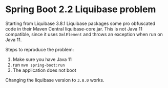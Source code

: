 # Spring Boot 2.2 Liquibase problem

Starting from Liquibase 3.8.1 Liquibase packages some pro obfuscated code 
in their Maven Central liquibase-core.jar. 
This is not Java 11 compatible, since it uses `XmlElement` and throws an exception when run on Java 11.

Steps to reproduce the problem:

1. Make sure you have Java 11
1. run `mvn spring-boot:run`
1. The application does not boot

Changing the liquibase version to `3.8.0` works.
